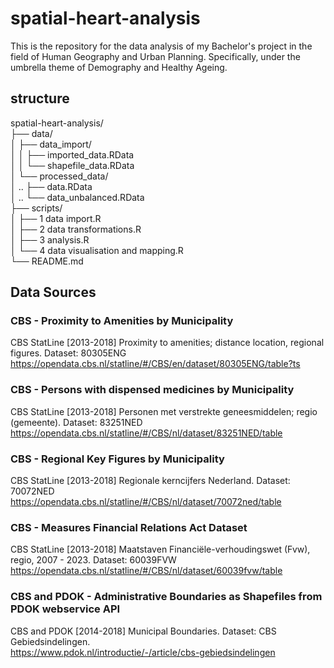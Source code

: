 # spatial-heart-analysis
This is the repository for the data analysis of my Bachelor's project in the field of Human Geography and Urban Planning. Specifically, under the umbrella theme of Demography and Healthy Ageing.
## structure
spatial-heart-analysis/                                                                        
  ├── data/                                                                                                                      
  │   ├── data_import/                                                                                                  
  │   │    ├──  imported_data.RData                                                                                                
  │   │    └──  shapefile_data.RData                                                                                
  │   └── processed_data/                                                                          
  │    ..      ├──  data.RData                                                              
  │    ..      └──  data_unbalanced.RData                                                                                                                  
  ├── scripts/                                                                                                                                                                                                       
  │   ├── 1 data import.R                                                                                                                                                                                      
  │   ├── 2 data transformations.R                                   
  │   ├── 3 analysis.R                                                  
  │   └── 4 data visualisation and mapping.R                                                                                                                                                                                                                     
  └── README.md                                       

## Data Sources
### CBS - Proximity to Amenities by Municipality
CBS StatLine [2013-2018] Proximity to amenities; distance location, regional figures. 
Dataset: 80305ENG https://opendata.cbs.nl/statline/#/CBS/en/dataset/80305ENG/table?ts

### CBS - Persons with dispensed medicines by Municipality
CBS StatLine [2013-2018] Personen met verstrekte geneesmiddelen; regio (gemeente). 
Dataset: 83251NED https://opendata.cbs.nl/statline/#/CBS/nl/dataset/83251NED/table

### CBS - Regional Key Figures by Municipality
CBS StatLine [2013-2018] Regionale kerncijfers Nederland.
Dataset: 70072NED https://opendata.cbs.nl/statline/#/CBS/nl/dataset/70072ned/table

### CBS - Measures Financial Relations Act Dataset
CBS StatLine [2013-2018] Maatstaven Financiële-verhoudingswet (Fvw), regio, 2007 - 2023.
Dataset: 60039FVW https://opendata.cbs.nl/statline/#/CBS/nl/dataset/60039fvw/table

### CBS and PDOK - Administrative Boundaries as Shapefiles from PDOK webservice API
CBS and PDOK [2014-2018] Municipal Boundaries. Dataset: CBS Gebiedsindelingen.       
https://www.pdok.nl/introductie/-/article/cbs-gebiedsindelingen 
                                                                                                                                                                                                                                               
